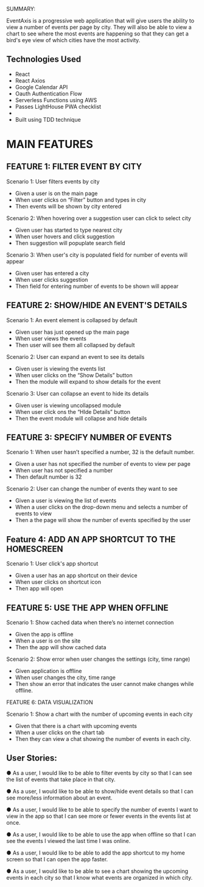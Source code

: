 
SUMMARY: 

EventAxis is a progressive web application that will give users the ability to view a number of events per page by city. They will also be able to view a chart to see where the most events are happening so that they can get a bird's eye view of which cities have the most activity. 

## Technologies Used 

* React 
* React Axios
* Google Calendar API
* Oauth Authentication Flow
* Serverless Functions using AWS
* Passes LightHouse PWA checklist
* 
* Built using TDD technique

# MAIN FEATURES


## FEATURE 1: FILTER EVENT BY CITY


Scenario 1: User filters events by city


* Given a user is on the main page
* When user clicks on “Filter” button and types in city
* Then events will be shown by city entered

Scenario 2: When hovering over a suggestion user can click to select city

* Given user has started to type nearest city
* When user hovers and click suggestion
* Then suggestion will popuplate search field

Scenario 3: When user's city is populated field for number of events will appear

* Given user has entered a city
* When user clicks suggestion
* Then field for entering number of events to be shown will appear


## FEATURE 2: SHOW/HIDE AN EVENT'S DETAILS


Scenario 1: An event element is collapsed by default


* Given user has just opened up the main page
* When user views the events
* Then user will see them all collapsed by default


Scenario 2: User can expand an event to see its details


* Given user is viewing the events list
* When user clicks on the “Show Details” button
* Then the module will expand to show details for the event


Scenario 3: User can collapse an event to hide its details


* Given user is viewing uncollapsed module
* When user click ons the “HIde Details” button
* Then the event module will collapse and hide details

## FEATURE 3: SPECIFY NUMBER OF EVENTS


Scenario 1: When user hasn’t specified a number, 32 is the default number.

* Given a user has not specified the number of events to view per page
* When user has not specified a number
* Then default number is 32


Scenario 2: User can change the number of events they want to see


* Given a user is viewing the list of events 
* When a user clicks on the drop-down menu and selects a number of events to view
* Then a the page will show the number of events specified by the user



## Feature 4: ADD AN APP SHORTCUT TO THE HOMESCREEN

Scenario 1: User click's app shortcut

* Given a user has an app shortcut on their device
* When user clicks on shortcut icon
* Then app will open  


## FEATURE 5: USE THE APP WHEN OFFLINE

Scenario 1: Show cached data when there’s no internet connection


* Given the app is offline
* When a user is on the site
* Then the app will show cached data


Scenario 2: Show error when user changes the settings (city, time range)

* Given application is offline
* When user changes the city, time range
* Then show an error that indicates the user cannot make changes while offline.

FEATURE 6: DATA VISUALIZATION

Scenario 1: Show a chart with the number of upcoming events in each city

* Given that there is a chart with upcoming events
* When a user clicks on the chart tab
* Then they can view a chat showing the number of events in each city. 


## User Stories:

● As a user, I would like to be able to filter events by city so that I can see the list of events that
take place in that city.

● As a user, I would like to be able to show/hide event details so that I can see more/less
information about an event.

● As a user, I would like to be able to specify the number of events I want to view in the app so
that I can see more or fewer events in the events list at once.

● As a user, I would like to be able to use the app when offline so that I can see the events I
viewed the last time I was online.

● As a user, I would like to be able to add the app shortcut to my home screen so that I can
open the app faster.

● As a user, I would like to be able to see a chart showing the upcoming events in each city so
that I know what events are organized in which city.

